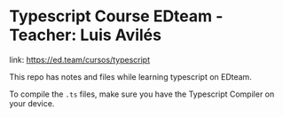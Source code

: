 # Typescript Course EDteam - Teacher: Luis Avilés

link: https://ed.team/cursos/typescript

This repo has notes and files while learning typescript on EDteam.

To compile the `.ts` files, make sure you have the Typescript Compiler on your device.

